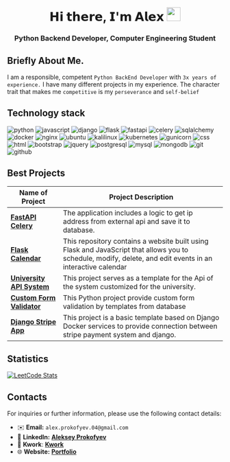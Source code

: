 <h1 align="center">𝗛𝗶 𝘁𝗵𝗲𝗿𝗲, 𝗜'𝗺 𝗔𝗹𝗲𝘅
<img src="https://github.com/blackcater/blackcater/raw/main/images/Hi.gif" height="32"/></h1>
<h3 align="center">Python Backend Developer, Computer Engineering Student</h3>

## Briefly About Me. 
I am a responsible, competent <code>Python BackEnd Developer</code> with <code>3x years of experience.</code> I have many different projects in my experience. The character trait that makes me <code>competitive</code> is my <code>perseverance</code> and <code>self-belief</code>

## Technology stack
![python](https://img.shields.io/badge/python-367AB2?style=for-the-badge&logo=python&logoColor=white)
![javascript](https://img.shields.io/badge/javascript-E8D54C?style=for-the-badge&logo=javascript&logoColor=white&color=yellow)
![django](https://img.shields.io/badge/django-darkgreen?style=for-the-badge&logo=django&logoColor=white)
![flask](https://img.shields.io/badge/flask-darkgreen?style=for-the-badge&logo=flask&logoColor=white&color=grey)
![fastapi](https://img.shields.io/badge/fastapi-darkgreen?style=for-the-badge&logo=fastapi&logoColor=white&color=009688)
![celery](https://img.shields.io/badge/celery-darkgreen?style=for-the-badge&logo=celery&logoColor=white&color=91b254)
![sqlalchemy](https://img.shields.io/badge/sqlalchemy-darkgreen?style=for-the-badge&logo=sqlalchemy&logoColor=white&color=c51d0a)
![docker](https://img.shields.io/badge/docker-darkgreen?style=for-the-badge&logo=docker&logoColor=white&color=0997E5)
![nginx](https://img.shields.io/badge/nginx-darkgreen?style=for-the-badge&logo=nginx&logoColor=white&color=0E9246)
![ubuntu](https://img.shields.io/badge/ubuntu-darkgreen?style=for-the-badge&logo=ubuntu&logoColor=white&color=E95420)
![kalilinux](https://img.shields.io/badge/kalilinux-darkgreen?style=for-the-badge&logo=kalilinux&logoColor=white&color=2872AA)
![kubernetes](https://img.shields.io/badge/kubernetes-darkgreen?style=for-the-badge&logo=kubernetes&logoColor=white&color=2e72dd)
![gunicorn](https://img.shields.io/badge/gunicorn-darkgreen?style=for-the-badge&logo=gunicorn&logoColor=white&color=479346)
![css](https://img.shields.io/badge/css-darkgreen?style=for-the-badge&logo=css3&logoColor=white&color=254BDD)
![html](https://img.shields.io/badge/html5-darkgreen?style=for-the-badge&logo=html5&logoColor=white&color=DE4A24)
![bootstrap](https://img.shields.io/badge/bootstrap-darkgreen?style=for-the-badge&logo=bootstrap&logoColor=white&color=533979)
![jquery](https://img.shields.io/badge/jquery-darkgreen?style=for-the-badge&logo=jquery&logoColor=white&color=0865A6)
![postgresql](https://img.shields.io/badge/postgresql-darkgreen?style=for-the-badge&logo=postgresql&logoColor=white&color=30658F)
![mysql](https://img.shields.io/badge/mysql-darkgreen?style=for-the-badge&logo=mysql&logoColor=white&color=005d85)
![mongodb](https://img.shields.io/badge/mongodb-darkgreen?style=for-the-badge&logo=mongodb&logoColor=white&color=4da53f)
![git](https://img.shields.io/badge/git-darkgreen?style=for-the-badge&logo=github&logoColor=white&color=e94f31)
![github](https://img.shields.io/badge/github-darkgreen?style=for-the-badge&logo=github&logoColor=white&color=black)

## Best Projects
| Name of Project                                                                       | Project Description     |
|---------------------------------------------------------------------------------------|-------------------------|
| [**FastAPI Celery**](https://github.com/alexop89056/fastapi-celery.git) | The application includes a logic to get ip address from external api and save it to database.|
| [**Flask Calendar**](https://github.com/alexop89056/flask-calendar.git) | This repository contains a website built using Flask and JavaScript that allows you to schedule, modify, delete, and edit events in an interactive calendar|
| [**University API System**](https://github.com/alexop89056/university-api-system.git) | This project serves as a template for the Api of the system customized for the university.|
| [**Custom Form Validator**](https://github.com/alexop89056/custom-form-validator.git) | This Python project provide custom form validation by templates from database|
| [**Django Stripe App**](https://github.com/alexop89056/django-stripe-docker.git)      | This project is a basic template based on Django Docker services to provide connection between stripe payment system and django. |

## Statistics
[![LeetCode Stats](https://leetcard.jacoblin.cool/alexop89056?theme=nord&font=Source%20Sans%20Pro&ext=activity)](https://leetcode.com/alexop89056/)

## Contacts

For inquiries or further information, please use the following contact details:

- ✉️ **Email:** ``alex.prokofyev.04@gmail.com``
- 💼 **LinkedIn:** [**Aleksey Prokofyev**](https://www.linkedin.com/in/aleksey-prokofyev-127775216)
- 💼 **Kwork**: [**Kwork**](https://kwork.ru/user/alexop890561)
- 🌐 **Website:** [**Portfolio**](https://alexop89056.github.io/me)
